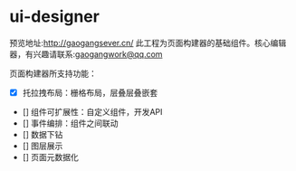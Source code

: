 # ui-designer
预览地址:http://gaogangsever.cn/
此工程为页面构建器的基础组件。核心编辑器，有兴趣请联系:gaogangwork@qq.com


页面构建器所支持功能：
- [x] 托拉拽布局：栅格布局，层叠层叠嵌套
- [] 组件可扩展性：自定义组件，开发API
- [] 事件编排：组件之间联动
- [] 数据下钻
- [] 图层展示
- [] 页面元数据化
